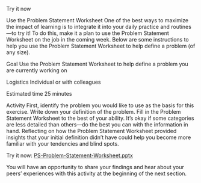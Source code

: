 Try it now

Use the Problem Statement Worksheet
One of the best ways to maximize the impact of learning is to integrate it into your daily practice and routines—to try it! To do this, make it a plan to use the Problem Statement Worksheet on the job in the coming week. Below are some instructions to help you use the Problem Statement Worksheet to help define a problem (of any size).

Goal
Use the Problem Statement Worksheet to help define a problem you are currently working on

Logistics
Individual or with colleagues

Estimated time
25 minutes

Activity
First, identify the problem you would like to use as the basis for this exercise.
Write down your definition of the problem.
Fill in the Problem Statement Worksheet to the best of your ability. It’s okay if some categories are less detailed than others—do the best you can with the information in hand.
Reflecting on how the Problem Statement Worksheet provided insights that your initial definition didn’t have could help you become more familiar with your tendencies and blind spots.

Try it now: [PS-Problem-Statement-Worksheet.pptx](https://github.com/adeleke123/Mckinsey-Forward-Program/files/11600226/PS-Problem-Statement-Worksheet.pptx)


You will have an opportunity to share your findings and hear about your peers’ experiences with this activity at the beginning of the next section.


